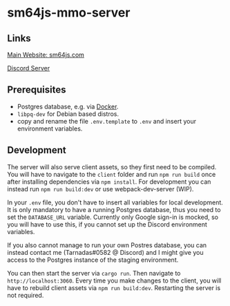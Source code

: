 # sm64js-mmo-server

## Links

[Main Website: sm64js.com](https://sm64js.com)

[Discord Server](https://discord.gg/7UaDnJt)

## Prerequisites

- Postgres database, e.g. via [Docker](https://hub.docker.com/_/postgres/).
- `libpq-dev` for Debian based distros.
- copy and rename the file `.env.template` to `.env` and insert your environment variables.

## Development

The server will also serve client assets, so they first need to be compiled.
You will have to navigate to the `client` folder and run `npm run build` once after installing dependencies
via `npm install`.
For development you can instead run `npm run build:dev`
or use webpack-dev-server (WIP).

In your `.env` file, you don't have to insert all variables for local development.
It is only mandatory to have a running Postgres database, thus you need to set the `DATABASE_URL` variable.
Currently only Google sign-in is mocked, so you will have to use this,
if you cannot set up the Discord environment variables.

If you also cannot manage to run your own Postres database, you can instead contact me
(Tarnadas#0582 @ Discord) and I might give you access to the Postgres instance of the staging environment.

You can then start the server via `cargo run`.
Then navigate to `http://localhost:3060`.
Every time you make changes to the client, you will have to rebuild client assets via `npm run build:dev`.
Restarting the server is not required.
